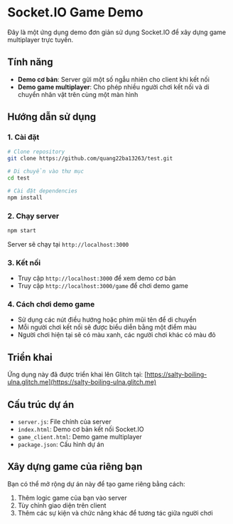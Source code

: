 # Socket.IO Game Demo

Đây là một ứng dụng demo đơn giản sử dụng Socket.IO để xây dựng game multiplayer trực tuyến.

## Tính năng

- **Demo cơ bản**: Server gửi một số ngẫu nhiên cho client khi kết nối
- **Demo game multiplayer**: Cho phép nhiều người chơi kết nối và di chuyển nhân vật trên cùng một màn hình

## Hướng dẫn sử dụng

### 1. Cài đặt

```bash
# Clone repository
git clone https://github.com/quang22ba13263/test.git

# Di chuyển vào thư mục
cd test

# Cài đặt dependencies
npm install
```

### 2. Chạy server

```bash
npm start
```

Server sẽ chạy tại `http://localhost:3000`

### 3. Kết nối

- Truy cập `http://localhost:3000` để xem demo cơ bản
- Truy cập `http://localhost:3000/game` để chơi demo game

### 4. Cách chơi demo game

- Sử dụng các nút điều hướng hoặc phím mũi tên để di chuyển
- Mỗi người chơi kết nối sẽ được biểu diễn bằng một điểm màu
- Người chơi hiện tại sẽ có màu xanh, các người chơi khác có màu đỏ

## Triển khai

Ứng dụng này đã được triển khai lên Glitch tại: [https://salty-boiling-ulna.glitch.me](https://salty-boiling-ulna.glitch.me)

## Cấu trúc dự án

- `server.js`: File chính của server
- `index.html`: Demo cơ bản kết nối Socket.IO
- `game_client.html`: Demo game multiplayer
- `package.json`: Cấu hình dự án

## Xây dựng game của riêng bạn

Bạn có thể mở rộng dự án này để tạo game riêng bằng cách:

1. Thêm logic game của bạn vào server
2. Tùy chỉnh giao diện trên client
3. Thêm các sự kiện và chức năng khác để tương tác giữa người chơi 